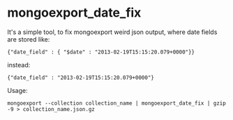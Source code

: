 # mongoexport_date_fix

It's a simple tool, to fix mongoexport weird json output, where date fields are stored like:

`{"date_field" : { "$date" : "2013-02-19T15:15:20.079+0000"}}`

instead:

`{"date_field" : "2013-02-19T15:15:20.079+0000"}`

Usage:

`mongoexport --collection collection_name | mongoexport_date_fix | gzip -9 > collection_name.json.gz`
